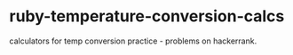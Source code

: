# ruby-temperature-conversion-calcs

calculators for temp conversion practice - problems on hackerrank. 
